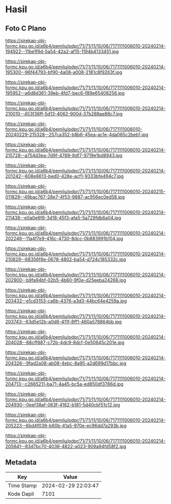 # Hasil

## Foto C Plano

https://sirekap-obj-formc.kpu.go.id/a6b4/pemilu/pdpr/71/71/11/10/06/7171111006010-20240214-194922--11be1f9d-5a54-42a2-af15-1194b4133451.jpg

https://sirekap-obj-formc.kpu.go.id/a6b4/pemilu/pdpr/71/71/11/10/06/7171111006010-20240214-195300--96f44793-bf90-4a08-a008-2181c8f9263f.jpg

https://sirekap-obj-formc.kpu.go.id/a6b4/pemilu/pdpr/71/71/11/10/06/7171111006010-20240214-195952--a6d8d361-39eb-4fd7-bec6-f89e65408256.jpg

https://sirekap-obj-formc.kpu.go.id/a6b4/pemilu/pdpr/71/71/11/10/06/7171111006010-20240214-210010--453f36ff-5d13-4062-900d-37b288ae88c7.jpg

https://sirekap-obj-formc.kpu.go.id/a6b4/pemilu/pdpr/71/71/11/10/06/7171111006010-20240229-215328--257ca352-b8b6-45ea-ac1e-4da065c2beb1.jpg

https://sirekap-obj-formc.kpu.go.id/a6b4/pemilu/pdpr/71/71/11/10/06/7171111006010-20240214-215728--a754d3ea-7d9f-4789-8df7-9719e1bd8943.jpg

https://sirekap-obj-formc.kpu.go.id/a6b4/pemilu/pdpr/71/71/11/10/06/7171111006010-20240214-201242--608e6613-bed0-428e-acf1-9333bfe494c7.jpg

https://sirekap-obj-formc.kpu.go.id/a6b4/pemilu/pdpr/71/71/11/10/06/7171111006010-20240215-011829--49bac767-28e7-4f53-9887-ac956ec0ed58.jpg

https://sirekap-obj-formc.kpu.go.id/a6b4/pemilu/pdpr/71/71/11/10/06/7171111006010-20240214-211438--e0a0e6f8-3d18-45f3-afa5-5a729fdb6a04.jpg

https://sirekap-obj-formc.kpu.go.id/a6b4/pemilu/pdpr/71/71/11/10/06/7171111006010-20240214-202246--11a4f7e9-416c-4730-8dcc-0b883991b104.jpg

https://sirekap-obj-formc.kpu.go.id/a6b4/pemilu/pdpr/71/71/11/10/06/7171111006010-20240214-210829--68356f8e-0678-4802-ba54-d724c185332c.jpg

https://sirekap-obj-formc.kpu.go.id/a6b4/pemilu/pdpr/71/71/11/10/06/7171111006010-20240214-202900--b9fa94bf-02b5-4b60-9f0e-d25eeba24268.jpg

https://sirekap-obj-formc.kpu.go.id/a6b4/pemilu/pdpr/71/71/11/10/06/7171111006010-20240214-203432--e1cd3153-ca6b-4376-a3d3-44bc64e4259a.jpg

https://sirekap-obj-formc.kpu.go.id/a6b4/pemilu/pdpr/71/71/11/10/06/7171111006010-20240214-203743--63d5e12b-a0d6-411f-8ff1-460a578864bb.jpg

https://sirekap-obj-formc.kpu.go.id/a6b4/pemilu/pdpr/71/71/11/10/06/7171111006010-20240214-204028--88cff887-c72b-4dc9-8dcf-0e50645c201e.jpg

https://sirekap-obj-formc.kpu.go.id/a6b4/pemilu/pdpr/71/71/11/10/06/7171111006010-20240214-204326--9fad2a08-ab08-4ebc-8a95-a2d699d17bbc.jpg

https://sirekap-obj-formc.kpu.go.id/a6b4/pemilu/pdpr/71/71/11/10/06/7171111006010-20240214-204713--c2665211-ba71-4a45-bc5a-ed850df3786d.jpg

https://sirekap-obj-formc.kpu.go.id/a6b4/pemilu/pdpr/71/71/11/10/06/7171111006010-20240214-204930--0eef38af-063f-4162-b181-5d40cbf51c12.jpg

https://sirekap-obj-formc.kpu.go.id/a6b4/pemilu/pdpr/71/71/11/10/06/7171111006010-20240214-205223--6bd4f039-b60b-41a5-970e-ec96dd7a293b.jpg

https://sirekap-obj-formc.kpu.go.id/a6b4/pemilu/pdpr/71/71/11/10/06/7171111006010-20240214-205641--83d7bc70-4038-4822-a023-909a94fd58f2.jpg


## Metadata

| Key        | Value               |
| ---------- | ------------------- |
| Time Stamp | 2024-02-29 22:03:47 |
| Kode Dapil | 7101                |



